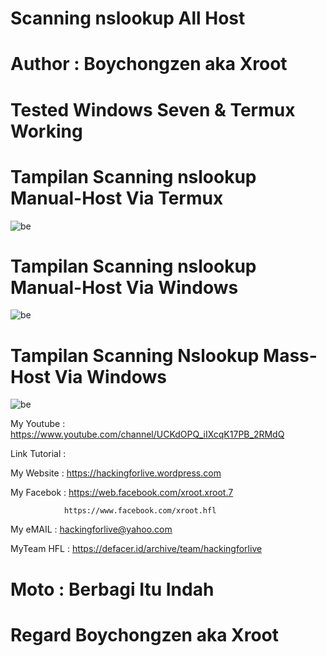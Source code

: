 # Scanning nslookup All Host

# Author : Boychongzen aka Xroot

# Tested  Windows Seven & Termux Working

# Tampilan Scanning nslookup Manual-Host Via Termux
![be](https://raw.githubusercontent.com/boychongzen18/nslookup/master/tremos.jpg)
# Tampilan Scanning nslookup Manual-Host Via Windows
![be](https://raw.githubusercontent.com/boychongzen18/nslookup/master/nslookup.jpg)
# Tampilan Scanning Nslookup Mass-Host Via Windows
![be](https://raw.githubusercontent.com/boychongzen18/nslookup/master/nslookup1.jpg)

My Youtube    : https://www.youtube.com/channel/UCKdOPQ_iIXcqK17PB_2RMdQ

Link Tutorial :

My Website    : https://hackingforlive.wordpress.com

My Facebok    : https://web.facebook.com/xroot.xroot.7

                https://www.facebook.com/xroot.hfl

My eMAIL      : hackingforlive@yahoo.com

MyTeam HFL    : https://defacer.id/archive/team/hackingforlive

# Moto : Berbagi Itu Indah

# Regard Boychongzen aka Xroot
